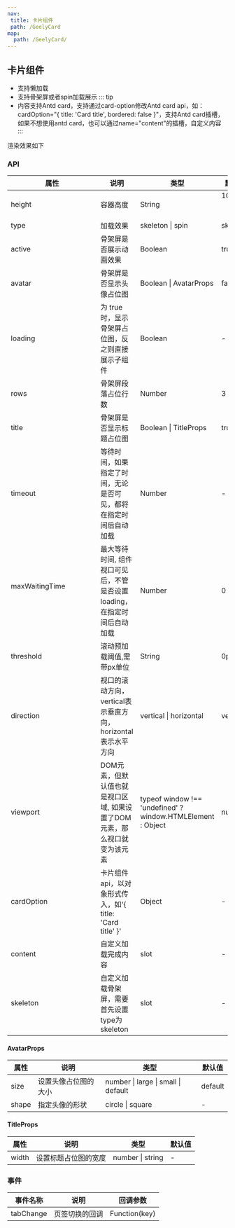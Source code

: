 ```yaml
---
nav: 
 title: 卡片组件
 path: /GeelyCard
map:
  path: /GeelyCard/
---
```


## 卡片组件


* 支持懒加载
* 支持骨架屏或者spin加载展示
::: tip
* 内容支持Antd card，支持通过card-option修改Antd card api，如：cardOption="{ title: 'Card title',  bordered: false }"，支持Antd card插槽，如果不想使用antd card，也可以通过name="content"的插槽，自定义内容
:::

渲染效果如下

<demo src="./demo/GeelyCard.vue"
  title="Demo 演示"
  desc="GeelyCard 渲染示例">
</demo>

### API

| 属性 | 说明 | 类型 | 默认值 |
| ---  | --- | --- | --- |
| height | 容器高度 | String | 100px &nbsp;&nbsp;&nbsp;&nbsp;&nbsp;&nbsp;&nbsp;&nbsp;&nbsp;&nbsp;&nbsp;&nbsp;&nbsp;&nbsp;&nbsp; &nbsp;&nbsp;&nbsp;&nbsp;&nbsp;&nbsp;&nbsp;&nbsp;&nbsp;&nbsp;&nbsp;&nbsp;&nbsp;&nbsp;&nbsp; |
| type | 加载效果 | skeleton \| spin | skeleton  |
| active | 骨架屏是否展示动画效果 | Boolean | true |
| avatar | 骨架屏是否显示头像占位图 | Boolean \| AvatarProps | false |
| loading | 为 true 时，显示骨架屏占位图，反之则直接展示子组件 | Boolean  | - |
| rows | 骨架屏段落占位行数 | Number | 3|
| title | 骨架屏是否显示标题占位图 | Boolean \| TitleProps | true |
| timeout | 等待时间，如果指定了时间，无论是否可见，都将在指定时间后自动加载 | Number | - |
| maxWaitingTime &nbsp;&nbsp;&nbsp;&nbsp;&nbsp;&nbsp;&nbsp;&nbsp;&nbsp;&nbsp;&nbsp;&nbsp;&nbsp;&nbsp;&nbsp;&nbsp;&nbsp;&nbsp;&nbsp;&nbsp;&nbsp;&nbsp;&nbsp;&nbsp;&nbsp;&nbsp;&nbsp;&nbsp;&nbsp;&nbsp;&nbsp;&nbsp;&nbsp;&nbsp;&nbsp;&nbsp;&nbsp;&nbsp;&nbsp;&nbsp;&nbsp;&nbsp;&nbsp;&nbsp; | 最大等待时间, 组件视口可见后，不管是否设置loading，在指定时间后自动加载 | Number | 0 |
| threshold | 滚动预加载阈值,需带px单位 | String | 0px
| direction | 视口的滚动方向，vertical表示垂直方向，horizontal表示水平方向 | vertical \| horizontal | vertical  |
| viewport | DOM元素，但默认值也就是视口区域, 如果设置了DOM元素，那么视口就变为该元素 |  typeof window !== 'undefined' ? window.HTMLElement : Object | null |
| cardOption | 卡片组件api，以对象形式传入，如'{ title: 'Card title' }' | Object | - |
| content | 自定义加载完成内容 | slot | - |
| skeleton | 自定义加载骨架屏，需要首先设置type为skeleton | slot | - |


#### AvatarProps

| 属性 | 说明 | 类型 | 默认值 |
| ---  | --- | --- | --- |
| size | 设置头像占位图的大小 | number \| large \| small \| default | default |
| shape | 指定头像的形状 | circle \| square | - |

#### TitleProps
| 属性 | 说明 | 类型 | 默认值 |
| ---  | --- | --- | --- |
| width | 设置标题占位图的宽度 | number \| string | - |

### 事件
| 事件名称 | 说明 | 回调参数 |
| ---  | --- | --- |
| tabChange | 页签切换的回调 | Function(key) |


